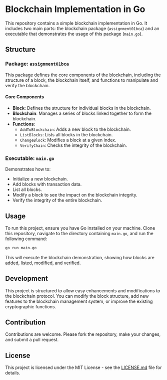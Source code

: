 
# Blockchain Implementation in Go

This repository contains a simple blockchain implementation in Go. It includes two main parts: the blockchain package (`assignment01bca`) and an executable that demonstrates the usage of this package (`main.go`).

## Structure

### Package: `assignment01bca`

This package defines the core components of the blockchain, including the structure of a block, the blockchain itself, and functions to manipulate and verify the blockchain.

#### Core Components

- **Block**: Defines the structure for individual blocks in the blockchain.
- **Blockchain**: Manages a series of blocks linked together to form the blockchain.
- **Functions**:
  - `AddToBlockchain`: Adds a new block to the blockchain.
  - `ListBlocks`: Lists all blocks in the blockchain.
  - `ChangeBlock`: Modifies a block at a given index.
  - `VerifyChain`: Checks the integrity of the blockchain.

### Executable: `main.go`

Demonstrates how to:
- Initialize a new blockchain.
- Add blocks with transaction data.
- List all blocks.
- Modify a block to see the impact on the blockchain integrity.
- Verify the integrity of the entire blockchain.

## Usage

To run this project, ensure you have Go installed on your machine. Clone this repository, navigate to the directory containing `main.go`, and run the following command:

```bash
go run main.go
```

This will execute the blockchain demonstration, showing how blocks are added, listed, modified, and verified.

## Development

This project is structured to allow easy enhancements and modifications to the blockchain protocol. You can modify the block structure, add new features to the blockchain management system, or improve the existing cryptographic functions.

## Contribution

Contributions are welcome. Please fork the repository, make your changes, and submit a pull request.

## License

This project is licensed under the MIT License - see the [LICENSE.md](LICENSE.md) file for details.
